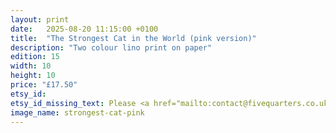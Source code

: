 ```yaml
---
layout: print
date:   2025-08-20 11:15:00 +0100
title:  "The Strongest Cat in the World (pink version)"
description: "Two colour lino print on paper"
edition: 15
width: 10
height: 10
price: "£17.50"
etsy_id:
etsy_id_missing_text: Please <a href="mailto:contact@fivequarters.co.uk">contact me</a> if you're interested in buying this print.
image_name: strongest-cat-pink
---
```

